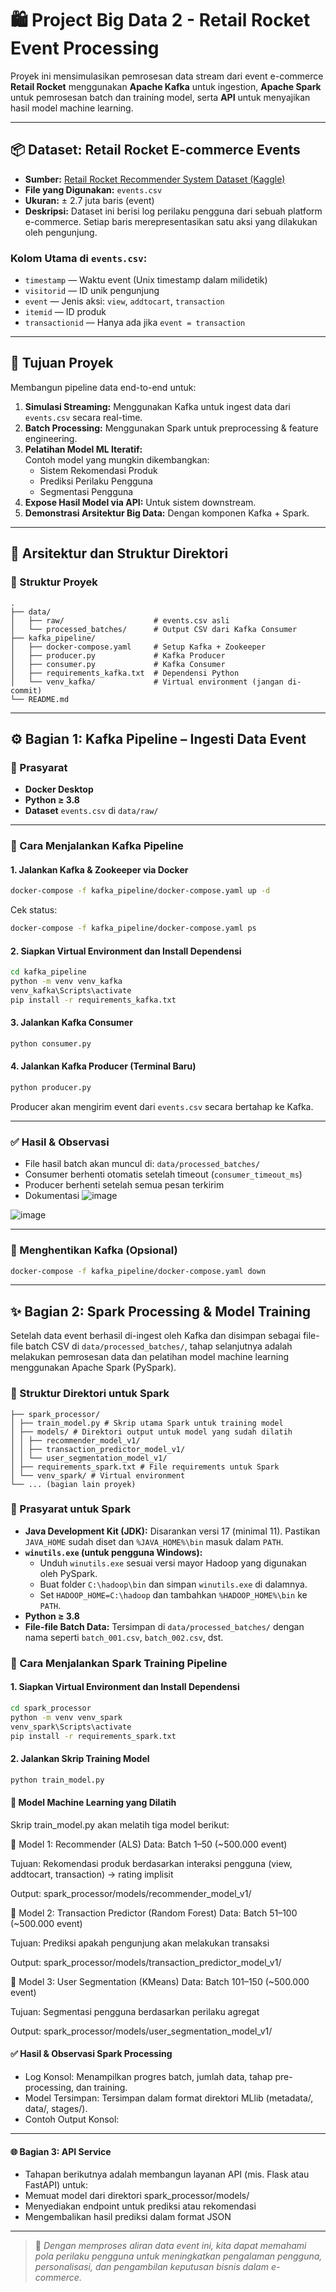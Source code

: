 # 🛍️ Project Big Data 2 - Retail Rocket Event Processing

Proyek ini mensimulasikan pemrosesan data stream dari event e-commerce **Retail Rocket** menggunakan **Apache Kafka** untuk ingestion, **Apache Spark** untuk pemrosesan batch dan training model, serta **API** untuk menyajikan hasil model machine learning.

---

## 📦 Dataset: Retail Rocket E-commerce Events

- **Sumber:** [Retail Rocket Recommender System Dataset (Kaggle)](https://www.kaggle.com/datasets/retailrocket/ecommerce-dataset)  
- **File yang Digunakan:** `events.csv`  
- **Ukuran:** ± 2.7 juta baris (event)  
- **Deskripsi:** Dataset ini berisi log perilaku pengguna dari sebuah platform e-commerce. Setiap baris merepresentasikan satu aksi yang dilakukan oleh pengunjung.

### Kolom Utama di `events.csv`:
- `timestamp` — Waktu event (Unix timestamp dalam milidetik)  
- `visitorid` — ID unik pengunjung  
- `event` — Jenis aksi: `view`, `addtocart`, `transaction`  
- `itemid` — ID produk  
- `transactionid` — Hanya ada jika `event = transaction`

---

## 🎯 Tujuan Proyek

Membangun pipeline data end-to-end untuk:

1. **Simulasi Streaming:** Menggunakan Kafka untuk ingest data dari `events.csv` secara real-time.
2. **Batch Processing:** Menggunakan Spark untuk preprocessing & feature engineering.
3. **Pelatihan Model ML Iteratif:**  
   Contoh model yang mungkin dikembangkan:
   - Sistem Rekomendasi Produk
   - Prediksi Perilaku Pengguna
   - Segmentasi Pengguna
4. **Expose Hasil Model via API:** Untuk sistem downstream.
5. **Demonstrasi Arsitektur Big Data:** Dengan komponen Kafka + Spark.

---

## 🧱 Arsitektur dan Struktur Direktori

### 📂 Struktur Proyek
```
.
├── data/
│   ├── raw/                    # events.csv asli
│   └── processed_batches/      # Output CSV dari Kafka Consumer
├── kafka_pipeline/
│   ├── docker-compose.yaml     # Setup Kafka + Zookeeper
│   ├── producer.py             # Kafka Producer
│   ├── consumer.py             # Kafka Consumer
│   ├── requirements_kafka.txt  # Dependensi Python
│   └── venv_kafka/             # Virtual environment (jangan di-commit)
└── README.md
```

---

## ⚙️ Bagian 1: Kafka Pipeline – Ingesti Data Event

### 🔧 Prasyarat

- **Docker Desktop**  
- **Python ≥ 3.8**  
- **Dataset** `events.csv` di `data/raw/`

---

### 🚀 Cara Menjalankan Kafka Pipeline

#### 1. Jalankan Kafka & Zookeeper via Docker
```bash
docker-compose -f kafka_pipeline/docker-compose.yaml up -d
```
Cek status:
```bash
docker-compose -f kafka_pipeline/docker-compose.yaml ps
```

#### 2. Siapkan Virtual Environment dan Install Dependensi
```bash
cd kafka_pipeline
python -m venv venv_kafka
venv_kafka\Scripts\activate
pip install -r requirements_kafka.txt
```

#### 3. Jalankan Kafka Consumer
```bash
python consumer.py
```

#### 4. Jalankan Kafka Producer (Terminal Baru)
```bash
python producer.py
```
Producer akan mengirim event dari `events.csv` secara bertahap ke Kafka.

---

### ✅ Hasil & Observasi

- File hasil batch akan muncul di: `data/processed_batches/`
- Consumer berhenti otomatis setelah timeout (`consumer_timeout_ms`)
- Producer berhenti setelah semua pesan terkirim
- Dokumentasi 
![image](https://github.com/user-attachments/assets/d370686e-b817-4ec2-90cd-1a6ce9132060)

![image](https://github.com/user-attachments/assets/fb7793a3-0a7a-458b-826d-d41dcefc6a28)

---

### 🛑 Menghentikan Kafka (Opsional)
```bash
docker-compose -f kafka_pipeline/docker-compose.yaml down
```

---
## ✨ Bagian 2: Spark Processing & Model Training

Setelah data event berhasil di-ingest oleh Kafka dan disimpan sebagai file-file batch CSV di `data/processed_batches/`, tahap selanjutnya adalah melakukan pemrosesan data dan pelatihan model machine learning menggunakan Apache Spark (PySpark).

### 📂 Struktur Direktori untuk Spark
```
├── spark_processor/
│ ├── train_model.py # Skrip utama Spark untuk training model
│ ├── models/ # Direktori output untuk model yang sudah dilatih
│ │ ├── recommender_model_v1/
│ │ ├── transaction_predictor_model_v1/
│ │ └── user_segmentation_model_v1/
│ ├── requirements_spark.txt # File requirements untuk Spark
│ └── venv_spark/ # Virtual environment 
└── ... (bagian lain proyek)
```

### 🔧 Prasyarat untuk Spark

- **Java Development Kit (JDK):** Disarankan versi 17 (minimal 11). Pastikan `JAVA_HOME` sudah diset dan `%JAVA_HOME%\bin` masuk dalam `PATH`.
- **`winutils.exe` (untuk pengguna Windows):**
  - Unduh `winutils.exe` sesuai versi mayor Hadoop yang digunakan oleh PySpark.
  - Buat folder `C:\hadoop\bin` dan simpan `winutils.exe` di dalamnya.
  - Set `HADOOP_HOME=C:\hadoop` dan tambahkan `%HADOOP_HOME%\bin` ke `PATH`.
- **Python ≥ 3.8**
- **File-file Batch Data:** Tersimpan di `data/processed_batches/` dengan nama seperti `batch_001.csv`, `batch_002.csv`, dst.

### 🚀 Cara Menjalankan Spark Training Pipeline

#### 1. Siapkan Virtual Environment dan Install Dependensi

```bash
cd spark_processor
python -m venv venv_spark
venv_spark\Scripts\activate
pip install -r requirements_spark.txt
```
#### 2. Jalankan Skrip Training Model
```bash
python train_model.py
```

#### 🤖 Model Machine Learning yang Dilatih
Skrip train_model.py akan melatih tiga model berikut:

🔸 Model 1: Recommender (ALS)
Data: Batch 1–50 (~500.000 event)

Tujuan: Rekomendasi produk berdasarkan interaksi pengguna (view, addtocart, transaction) → rating implisit

Output: spark_processor/models/recommender_model_v1/

🔸 Model 2: Transaction Predictor (Random Forest)
Data: Batch 51–100 (~500.000 event)

Tujuan: Prediksi apakah pengunjung akan melakukan transaksi

Output: spark_processor/models/transaction_predictor_model_v1/

🔸 Model 3: User Segmentation (KMeans)
Data: Batch 101–150 (~500.000 event)

Tujuan: Segmentasi pengguna berdasarkan perilaku agregat

Output: spark_processor/models/user_segmentation_model_v1/

#### ✅ Hasil & Observasi Spark Processing
- Log Konsol: Menampilkan progres batch, jumlah data, tahap pre-processing, dan training.
- Model Tersimpan: Tersimpan dalam format direktori MLlib (metadata/, data/, stages/).
- Contoh Output Konsol:

---
#### 🌐 Bagian 3: API Service
- Tahapan berikutnya adalah membangun layanan API (mis. Flask atau FastAPI) untuk:
- Memuat model dari direktori spark_processor/models/
- Menyediakan endpoint untuk prediksi atau rekomendasi
- Mengembalikan hasil prediksi dalam format JSON

---

> 🧠 *Dengan memproses aliran data event ini, kita dapat memahami pola perilaku pengguna untuk meningkatkan pengalaman pengguna, personalisasi, dan pengambilan keputusan bisnis dalam e-commerce.*
